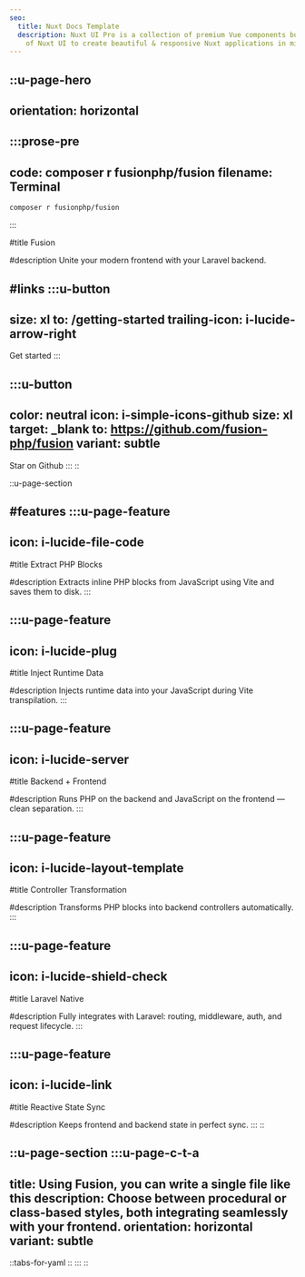 ```yaml
---
seo:
  title: Nuxt Docs Template
  description: Nuxt UI Pro is a collection of premium Vue components built on top
    of Nuxt UI to create beautiful & responsive Nuxt applications in minutes.
---
```


::u-page-hero
---
orientation: horizontal
---
  :::prose-pre
  ---
  code: composer r fusionphp/fusion
  filename: Terminal
  ---
  ```bash
  composer r fusionphp/fusion
  ```
  :::

#title
Fusion

#description
Unite your modern frontend with your Laravel backend.

#links
  :::u-button
  ---
  size: xl
  to: /getting-started
  trailing-icon: i-lucide-arrow-right
  ---
  Get started
  :::

  :::u-button
  ---
  color: neutral
  icon: i-simple-icons-github
  size: xl
  target: _blank
  to: https://github.com/fusion-php/fusion
  variant: subtle
  ---
  Star on Github
  :::
::

::u-page-section

[//]: # (#title)

[//]: # (Main features)

#features
  :::u-page-feature
  ---
  icon: i-lucide-file-code
  ---
  #title
  Extract PHP Blocks
  
  #description
  Extracts inline PHP blocks from JavaScript using Vite and saves them to disk.
  :::
  
  :::u-page-feature
  ---
  icon: i-lucide-plug
  ---
  #title
  Inject Runtime Data
  
  #description
  Injects runtime data into your JavaScript during Vite transpilation.
  :::
  
  :::u-page-feature
  ---
  icon: i-lucide-server
  ---
  #title
  Backend + Frontend
  
  #description
  Runs PHP on the backend and JavaScript on the frontend — clean separation.
  :::
  
  :::u-page-feature
  ---
  icon: i-lucide-layout-template
  ---
  #title
  Controller Transformation
  
  #description
  Transforms PHP blocks into backend controllers automatically.
  :::
  
  :::u-page-feature
  ---
  icon: i-lucide-shield-check
  ---
  #title
  Laravel Native
  
  #description
  Fully integrates with Laravel: routing, middleware, auth, and request lifecycle.
  :::
  
  :::u-page-feature
  ---
  icon: i-lucide-link
  ---
  #title
  Reactive State Sync
  
  #description
  Keeps frontend and backend state in perfect sync.
  :::
::

::u-page-section
  :::u-page-c-t-a
  ---
  title: Using Fusion, you can write a single file like this
  description: Choose between procedural or class-based styles, both integrating seamlessly with your frontend.
  orientation: horizontal
  variant: subtle
  ---
  ::tabs-for-yaml
  ::
  :::
::
